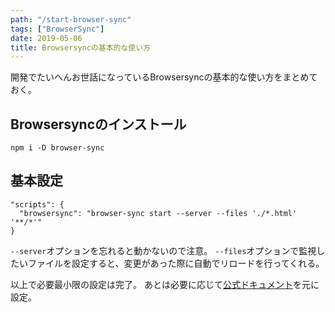 ```yaml
---
path: "/start-browser-sync"
tags: ["BrowserSync"]
date: 2019-05-06
title: Browsersyncの基本的な使い方
---
```


開発でたいへんお世話になっているBrowsersyncの基本的な使い方をまとめておく。

## Browsersyncのインストール

```
npm i -D browser-sync
```

## 基本設定

```
"scripts": {
  "browsersync": "browser-sync start --server --files './*.html' '**/*'"
}
```

`--server`オプションを忘れると動かないので注意。
`--files`オプションで監視したいファイルを設定すると、変更があった際に自動でリロードを行ってくれる。

以上で必要最小限の設定は完了。
あとは必要に応じて[公式ドキュメント](https://www.browsersync.io/docs/command-line)を元に設定。